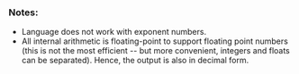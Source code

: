 ### Notes: 
- Language does not work with exponent numbers.
- All internal arithmetic is floating-point to support floating point numbers (this is not the most efficient -- but more convenient, integers and floats can be separated). Hence, the output is also in decimal form. 
